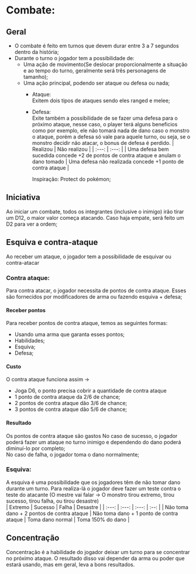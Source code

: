 # Combate:

  ## Geral
  - O combate é feito em turnos que devem durar entre 3 a 7 segundos dentro da história;
  - Durante o turno o jogador tem a possibilidade de: 
    - Uma ação de movimento(Se deslocar proporcionalmente a situação e ao tempo do turno, geralmente será três personagens de tamanho);
    - Uma ação principal, podendo ser ataque ou defesa ou nada;
      - Ataque:  
        Exitem dois tipos de ataques sendo eles ranged e melee;  
      - Defesa:  
        Exite também a possibilidade de se fazer uma defesa para o próximo ataque, nesse caso, o player terá alguns beneficios como por exemplo, ele não tomará nada de dano caso o monstro o ataque, porém a defesa só vale para aquele turno, ou seja, se o monstro decidir não atacar, o bonus de defesa é perdido.
        | Realizou  | Não realizou  | 
        | :---: | :---: | 
        | Uma defesa bem sucedida concede +2 de pontos de contra ataque e anulam o dano tomado | Uma defesa não realizada concede +1 ponto de contra ataque |  
        
        Inspiração: Protect do pokémon;
    
  ## Iniciativa
  Ao iniciar um combate, todos os integrantes (inclusive o inimigo) irão tirar um D12, o maior valor começa atacando. Caso haja empate, será feito um D2 para ver a ordem;

  ## Esquiva e contra-ataque
  Ao receber um ataque, o jogador tem a possibilidade de esquivar ou contra-atacar

  ### Contra ataque: 
  Para contra atacar, o jogador necessita de pontos de contra ataque. Esses são fornecidos por modificadores de arma ou fazendo esquiva + defesa;
  
  #### Receber pontos
  Para receber pontos de contra ataque, temos as seguintes formas:
  - Usando uma arma que garanta esses pontos;
  - Habilidades;
  - Esquiva;
  - Defesa;
  
  #### Custo  
  O contra ataque funciona assim -> 
   - Joga D6, o ponto precisa cobrir a quantidade de contra ataque
   - 1 ponto de contra ataque da 2/6 de chance;
   - 2 pontos de contra ataque dão 3/6 de chance;
   - 3 pontos de contra ataque dão 5/6 de chance;

  #### Resultado  
  Os pontos de contra ataque são gastos
  No caso de sucesso, o jogador poderá fazer um ataque no turno inimigo e dependendo do dano poderá diminuí-lo por completo;  
  No caso de falha, o jogador toma o dano normalmente;
    
  ### Esquiva:
  A esquiva é uma possibilidade que os jogadores têm de não tomar dano durante um turno. Para realiza-lá o jogador deve fazer um teste contra o teste do atacante (O mestre vai falar -> O monstro tirou extremo, tirou sucesso, tirou falha, ou tirou desastre)   
| Extremo  | Sucesso  | Falha | Desastre |
| :---: | :---: | :---: | :--: |
| Não toma dano + 2 pontos de contra ataque | Não toma dano + 1 ponto de contra ataque | Toma dano normal | Toma 150% do dano |


  ## Concentração
  Concentração é a habilidade do jogador deixar um turno para se concentrar no próximo ataque. O resultado disso vai depender da arma ou poder que estará usando, mas em geral, leva a bons resultados.
